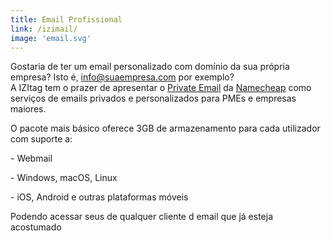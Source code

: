 ```yaml
---
title: Email Profissional
link: /izimail/
image: 'email.svg'
---
```

Gostaria de ter um email personalizado com domínio da sua própria empresa? Isto é, info@suaempresa.com por exemplo?\
A IZItag tem o prazer de apresentar o [Private Email](http://privateemail.com/) da [Namecheap](http://namecheap.com/) como serviços de emails privados e personalizados para PMEs e empresas maiores.

O pacote mais básico oferece 3GB de armazenamento para cada utilizador com suporte a:

\- Webmail

\- Windows, macOS, Linux

\- iOS, Android e outras plataformas móveis

Podendo acessar seus de qualquer cliente d email que já esteja acostumado
